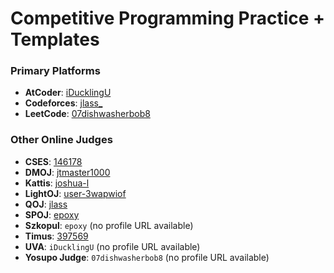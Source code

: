 # Competitive Programming Practice + Templates

### Primary Platforms  
- **AtCoder**: [iDucklingU](https://atcoder.jp/users/iDucklingU)  
- **Codeforces**: [jlass\_](https://codeforces.com/profile/jlass_)  
- **LeetCode**: [07dishwasherbob8](https://leetcode.com/u/07dishwasherbob8/)

### Other Online Judges  
- **CSES**: [146178]([https://cses.fi/user/146178](https://cses.fi/problemset/user/146178/))  
- **DMOJ**: [jtmaster1000](https://dmoj.ca/user/jtmaster1000)  
- **Kattis**: [joshua-l](https://open.kattis.com/users/joshua-l)  
- **LightOJ**: [user-3wapwiof](https://lightoj.com/user/user-3wapwiof)  
- **QOJ**: [jlass](https://qoj.ac/user/profile/jlass)  
- **SPOJ**: [epoxy](https://www.spoj.com/users/epoxy/)  
- **Szkopul**: `epoxy` (no profile URL available)  
- **Timus**: [397569](https://acm.timus.ru/author.aspx?id=397569)  
- **UVA**: `iDucklingU` (no profile URL available)  
- **Yosupo Judge**: `07dishwasherbob8` (no profile URL available)
